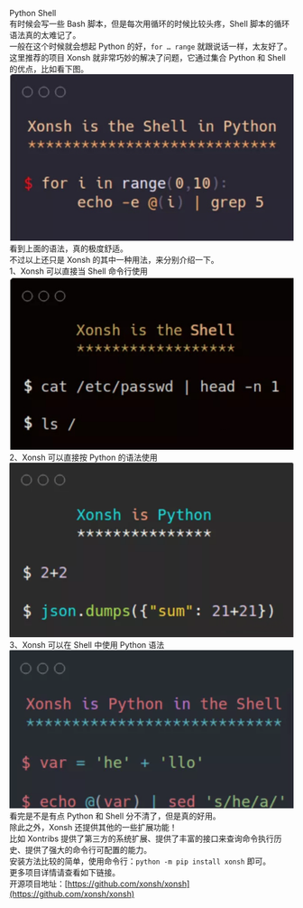 Python Shell<br />有时候会写一些 Bash 脚本，但是每次用循环的时候比较头疼，Shell 脚本的循环语法真的太难记了。<br />一般在这个时候就会想起 Python 的好，`for … range` 就跟说话一样，太友好了。<br />这里推荐的项目 Xonsh 就非常巧妙的解决了问题，它通过集合 Python 和 Shell 的优点，比如看下图。<br />![2021-05-07-23-04-23-973875.png](./img/1620399929783-df37de34-da26-406b-9f50-c494a5c9f37d.png)<br />看到上面的语法，真的极度舒适。<br />不过以上还只是 Xonsh 的其中一种用法，来分别介绍一下。<br />1、Xonsh 可以直接当 Shell 命令行使用<br />![2021-05-07-23-04-24-075906.png](./img/1620399948616-552d637f-d775-4e71-a751-8f314c643158.png)<br />2、Xonsh 可以直接按 Python 的语法使用<br />![2021-05-07-23-04-24-174756.png](./img/1620399962086-b9d4c2a5-db4c-4423-b44b-0bdf8f31d2bc.png)<br />3、Xonsh 可以在 Shell 中使用 Python 语法<br />![2021-05-07-23-04-24-246072.png](./img/1620399970312-012eede8-9cb7-43b1-8df0-28b2722c5ccb.png)<br />看完是不是有点 Python 和 Shell 分不清了，但是真的好用。<br />除此之外，Xonsh 还提供其他的一些扩展功能！<br />比如 Xontribs 提供了第三方的系统扩展、提供了丰富的接口来查询命令执行历史、提供了强大的命令行可配置的能力。<br />安装方法比较的简单，使用命令行：`python -m pip install xonsh` 即可。<br />更多项目详情请查看如下链接。<br />开源项目地址：[https://github.com/xonsh/xonsh](https://github.com/xonsh/xonsh)
